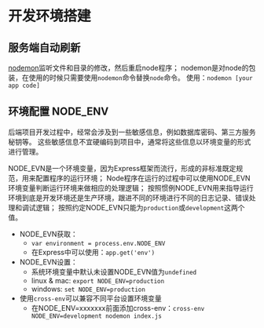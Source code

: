 # 开发环境搭建

## 服务端自动刷新

[nodemon](https://github.com/remy/nodemon#nodemon)监听文件和目录的修改，然后重启node程序；
nodemon是对node的包装，在使用的时候只需要使用`nodemon`命令替换`node`命令。
使用：`nodemon [your app code]`

## 环境配置 NODE_ENV

后端项目开发过程中，经常会涉及到一些敏感信息，例如数据库密码、第三方服务秘钥等。
这些敏感信息不宜硬编码到项目中，通常将这些信息以环境变量的形式进行管理。

NODE_EVN是一个环境变量，因为Express框架而流行，形成的非标准既定规范，用来配置程序的运行环境；
Node程序在运行的过程中可以使用NODE_EVN环境变量判断运行环境来做相应的处理逻辑；
按照惯例NODE_EVN用来指导运行环境到底是开发环境还是生产环境，跟进不同的环境进行不同的日志记录、错误处理和调试逻辑；
按照约定NODE_EVN只能为`production`或`development`这两个值。

+ NODE_EVN获取：
  + `var environment = process.env.NODE_ENV`
  + 在Express中可以使用：`app.get('env')`
+ NODE_EVN设置：
  + 系统环境变量中默认未设置NODE_EVN值为`undefined`
  + linux & mac: `export NODE_ENV=production`
  + windows: `set NODE_ENV=production`
+ 使用`cross-env`可以兼容不同平台设置环境变量
  + 在NODE_ENV=xxxxxxx前面添加cross-env：`cross-env NODE_ENV=development nodemon index.js`
